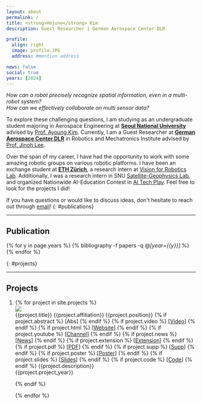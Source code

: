 ```yaml
---
layout: about
permalink: /
title: <strong>Hojune</strong> Kim
description: Guest Researcher | German Aerospace Center DLR

profile:
  align: right
  image: profile.JPG
  address: #mention address

news: false
social: true
years: [2024]
---
```


_How can a robot precisely recognize spatial information, even in a multi-robot system?_  
_How can we effectively collaborate on multi sensor data?_  

<!-- _How can a robot learn to use its different parts for interactions?_  
_How can we go beyond proprioception for robust mobile manipulation?_  
_What abstractions are necessary to describe multiple tasks?_  -->

To explore these challenging questions, I am studying as an undergraduate student majoring in Aerospace Engineering at [**Seoul National University**](https://www.snu.ac.kr) advised by [Prof. Ayoung Kim](https://rpm.snu.ac.kr). Currently, I am a Guest Researcher at [**German Aerospace Center DLR**](https://www.dlr.de/en/rm) in Robotics and Mechatronics Institute advised by [Prof. Jinoh Lee](https://rmc.dlr.de/rm/de/staff/jinoh.lee/).

Over the span of my career, I have had the opportunity to work with some amazing robotic groups
on various robotic platforms.
I have been an exchange student at [**ETH Zürich**](https://ethz.ch/en.html),
a research intern at [Vision for Robotics Lab](https://v4rl.com). Additionally, I was a research intern in SNU [Satellite-Geophysics Lab](http://satgeo.snu.ac.kr), and organized Nationwide AI-Education Contest in [AI Tech Play](https://www.youtube.com/channel/UCfmSTxHQ6Y43XtHsQ7l_H3Q). Feel free to look for the projects I did!

If you have questions or would like to discuss ideas, don't hesitate to reach out through
[email](hojjunekim@snu.ac.kr)!
{: #publications}

<!-- <div class="post">

  {% if page.news %}
    {% include news.html %}
  {% endif %}

</div> -->
---

## __Publication__

<!-- #### __International Conference__ -->
{% for y in page.years %}
  {% bibliography -f papers -q @*[year={{y}}]* %}
{% endfor %}
<div style="clear: both;"></div>
{: #projects}

---

## __Projects__


<ol class="project_list">
<li>
{% for project in site.projects %}
<div id="{{project.key}}"  class="col three {% if project.selected %}yellow-box{% endif %}">
  <div style="clear: both;">
    <div style="">
        <img class="col bibone first"  src="{{ project.img | prepend: site.baseurl | prepend: site.url }}">
    </div>
  </div>
  <div class="col bibtwo last">
      <span class="title">{{project.title}}</span>
      <span class="affiliation">{{project.affiliation}}</span>
      <span class="position">{{project.position}}</span>
      <span class="links">
      {% if project.abstract %}
        [<a class="abstract">Abs</a>]
      {% endif %}
      {% if project.video %}
        [<a href="{{ project.video }}" target="_blank">Video</a>]
      {% endif %}
      {% if project.html %}
        [<a href="{{ project.html }}" target="_blank">Website</a>]
      {% endif %}
      {% if project.youtube %}
        [<a href="{{ project.youtube }}" target="_blank">Channel</a>]
      {% endif %}
      {% if project.news %}
        [<a href="{{ project.news }}" target="_blank">News</a>]
      {% endif %}
      {% if project.extension %}
        [<a href="{{ project.extension }}" target="_blank">Extension</a>]
      {% endif %}
      {% if project.pdf %}
        [<a href="{{ project.pdf | prepend: '/assets/' | prepend: site.baseurl | prepend: site.url }}" target="_blank">PDF</a>]
      {% endif %}
      {% if project.supp %}
        [<a href="{{ project.supp | prepend: '/assets/documents/' | prepend: site.baseurl | prepend: site.url }}" target="_blank">Supp</a>]
      {% endif %}
      {% if project.poster %}
        [<a href="{{ project.poster | prepend: '/assets/documents/' | prepend: site.baseurl | prepend: site.url }}" target="_blank">Poster</a>]
      {% endif %}
      {% if project.slides %}
        [<a href="{{ project.slides | prepend: site.baseurl | prepend: site.url }}" target="_blank">Slides</a>]
      {% endif %}
      {% if project.code %}
        [<a href="{{ project.code }}" target="_blank">Code</a>]
      {% endif %}
      </span>
      <span class="description">{{project.description}}</span>
  </div>
  <div class="col proj_year">{{project.project_year}}</div>
</div>


<!-- {% if project.redirect %}
<div class="project">
    <div class="thumbnail">
        <a href="{{ project.redirect }}" target="_blank">
        {% if project.img %}
        <img class="thumbnail" src="{{ project.img | prepend: site.baseurl | prepend: site.url }}"/>
        {% else %}
        <div class="thumbnail blankbox"></div>
        {% endif %}    
        <span>
            <h1>{{ project.title }}</h1>
            <br/>
            <p>{{ project.description }}</p>
        </span>
        </a>
    </div>
</div>
{% else %} -->

<!-- <div class="project ">
    <div class="thumbnail">
        <a href="{{ project.url | prepend: site.baseurl | prepend: site.url }}">
        {% if project.img %}
        <img class="thumbnail" src="{{ project.img | prepend: site.baseurl | prepend: site.url }}"/>
        {% else %}
        <div class="thumbnail blankbox"></div>
        {% endif %}    
        <span>
            <h1>{{ project.title }}</h1>
            <br/>
            <p>{{ project.description }}</p>
        </span>
        </a>
    </div>
</div> -->

{% endif %}

{% endfor %}
</li>
</ol>

<div style="clear: both;"></div>